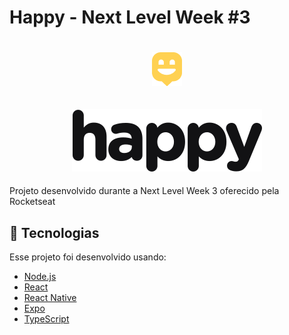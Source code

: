 # Happy - Next Level Week #3

<h1 align='center' >
  <img alt='Happy' src='.github/happy.png' />
</h1>

<h2 align='center' >
  <img alt='Happy' src='.github/logo.svg' />
</h2>

Projeto desenvolvido durante a Next Level Week 3 oferecido pela Rocketseat

## 🚀 Tecnologias

Esse projeto foi desenvolvido usando:

- [Node.js](https://nodejs.org/en/)
- [React](https://reactjs.org)
- [React Native](https://facebook.github.io/react-native/)
- [Expo](https://expo.io/)
- [TypeScript](https://www.typescriptlang.org/)
